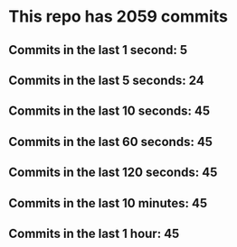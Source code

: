 # This repo has 2059 commits

## Commits in the last 1 second: 5
## Commits in the last 5 seconds: 24
## Commits in the last 10 seconds: 45
## Commits in the last 60 seconds: 45
## Commits in the last 120 seconds: 45
## Commits in the last 10 minutes: 45
## Commits in the last 1 hour: 45
